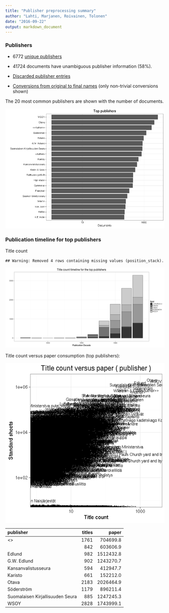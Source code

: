 ```yaml
---
title: "Publisher preprocessing summary"
author: "Lahti, Marjanen, Roivainen, Tolonen"
date: "2016-09-22"
output: markdown_document
---
```



### Publishers

 * 6772 [unique publishers](output.tables/publisher_accepted.csv)

 * 41724 documents have unambiguous publisher information (58%). 

 * [Discarded publisher entries](output.tables/publisher_discarded.csv)

 * [Conversions from original to final names](output.tables/publisher_conversion_nontrivial.csv) (only non-trivial conversions shown)


The 20 most common publishers are shown with the number of documents. 

![plot of chunk summarypublisher2](figure/summarypublisher2-1.png)

### Publication timeline for top publishers

Title count


```
## Warning: Removed 4 rows containing missing values (position_stack).
```

![plot of chunk summaryTop10pubtimeline](figure/summaryTop10pubtimeline-1.png)



Title count versus paper consumption (top publishers):

![plot of chunk publishertitlespapers](figure/publishertitlespapers-1.png)

|publisher                        | titles|     paper|
|:--------------------------------|------:|---------:|
|<<Author>>                       |   1761|  704699.8|
|<Author>                         |    842|  603606.9|
|Edlund                           |    982| 1512432.8|
|G.W. Edlund                      |    902| 1243270.7|
|Kansanvalistusseura              |    594|  412947.7|
|Karisto                          |    661|  152212.0|
|Otava                            |   2183| 2026464.9|
|Söderström                       |   1179|  896211.4|
|Suomalaisen Kirjallisuuden Seura |    885| 1247245.3|
|WSOY                             |   2828| 1743999.1|


